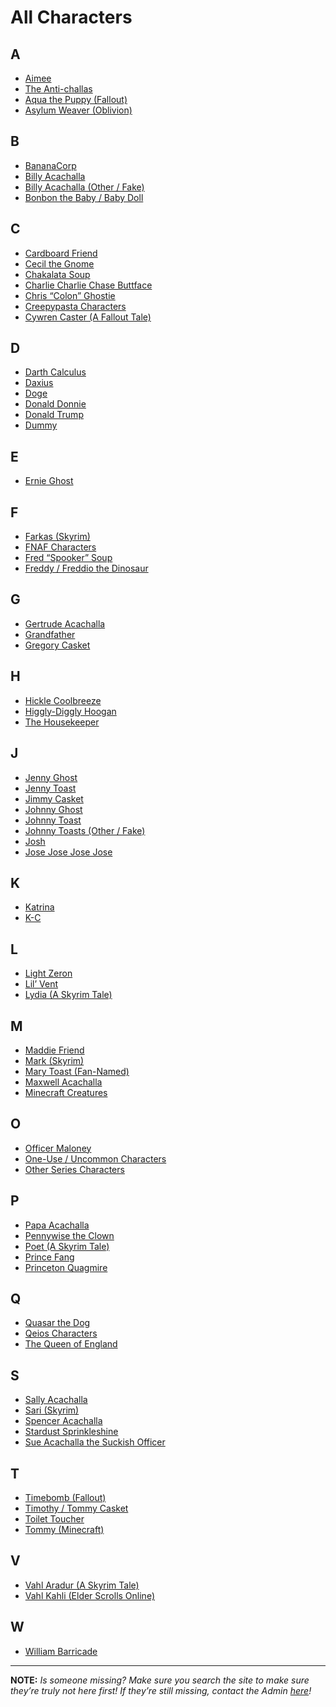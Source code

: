 # All Characters

## **A**
- [Aimee]()
- [The Anti-challas]()
- [Aqua the Puppy \(Fallout)]()
- [Asylum Weaver \(Oblivion)]()

## **B**
- [BananaCorp]()
- [Billy Acachalla]()
- [Billy Acachalla \(Other / Fake)]()
- [Bonbon the Baby / Baby Doll]()

## **C**
- [Cardboard Friend]()
- [Cecil the Gnome]()
- [Chakalata Soup]()
- [Charlie Charlie Chase Buttface]()
- [Chris “Colon” Ghostie]()
- [Creepypasta Characters]()
- [Cywren Caster \(A Fallout Tale)]()

## **D**
- [Darth Calculus]()
- [Daxius]()
- [Doge]()
- [Donald Donnie]()
- [Donald Trump]()
- [Dummy]()

## **E**
- [Ernie Ghost]()

## **F**
- [Farkas \(Skyrim)]()
- [FNAF Characters]()
- [Fred “Spooker” Soup]()
- [Freddy / Freddio the Dinosaur]()

## **G**
- [Gertrude Acachalla]()
- [Grandfather]()
- [Gregory Casket]()

## **H**
- [Hickle Coolbreeze]()
- [Higgly-Diggly Hoogan]()
- [The Housekeeper]()

## **J**
- [Jenny Ghost]()
- [Jenny Toast]()
- [Jimmy Casket]()
- [Johnny Ghost]()
- [Johnny Toast]()
- [Johnny Toasts \(Other / Fake)]()
- [Josh]()
- [Jose Jose Jose Jose]()

## **K**
- [Katrina]()
- [K-C]()

## **L**
- [Light Zeron]()
- [Lil’ Vent]()
- [Lydia \(A Skyrim Tale)]()

## **M**
- [Maddie Friend]()
- [Mark \(Skyrim)]()
- [Mary Toast \(Fan-Named)]()
- [Maxwell Acachalla]()
- [Minecraft Creatures]()

## **O**
- [Officer Maloney]()
- [One-Use / Uncommon Characters]()
- [Other Series Characters]()

## **P**
- [Papa Acachalla]()
- [Pennywise the Clown]()
- [Poet \(A Skyrim Tale)]()
- [Prince Fang]()
- [Princeton Quagmire]()

## **Q**
- [Quasar the Dog]()
- [Qeios Characters]()
- [The Queen of England]()

## **S**
- [Sally Acachalla]()
- [Sari \(Skyrim)]()
- [Spencer Acachalla]()
- [Stardust Sprinkleshine]()
- [Sue Acachalla the Suckish Officer]()

## **T**
- [Timebomb \(Fallout)]()
- [Timothy / Tommy Casket]()
- [Toilet Toucher]()
- [Tommy \(Minecraft)]()

## **V**
- [Vahl Aradur \(A Skyrim Tale)]()
- [Vahl Kahli \(Elder Scrolls Online)]()

## **W**
- [William Barricade]()

----

**NOTE:** *Is someone missing? Make sure you search the site to make sure they’re truly not here first! If they’re still missing, contact the Admin [here](chapter_2.html)!*